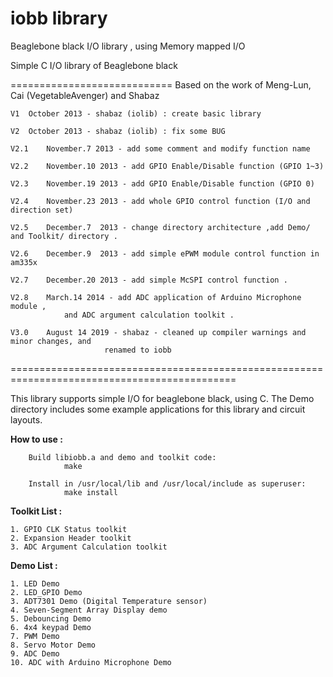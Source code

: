 iobb library
============

Beaglebone black I/O library , using Memory mapped I/O

Simple C I/O library of Beaglebone black

============================
Based on the work of Meng-Lun, Cai (VegetableAvenger) and Shabaz

	V1 	October 2013 - shabaz (iolib) : create basic library 

	V2 	October 2013 - shabaz (iolib) : fix some BUG

	V2.1	November.7 2013 - add some comment and modify function name

	V2.2	November.10 2013 - add GPIO Enable/Disable function (GPIO 1~3)

	V2.3	November.19 2013 - add GPIO Enable/Disable function (GPIO 0)

	V2.4	November.23 2013 - add whole GPIO control function (I/O and direction set)

	V2.5	December.7  2013 - change directory architecture ,add Demo/ and Toolkit/ directory .

	V2.6	December.9  2013 - add simple ePWM module control function in am335x

	V2.7	December.20 2013 - add simple McSPI control function .

	V2.8	March.14 2014 - add ADC application of Arduino Microphone module ,
				and ADC argument calculation toolkit .

	V3.0	August 14 2019 - shabaz - cleaned up compiler warnings and minor changes, and
		                 renamed to iobb


=============================================================================================

This library supports simple I/O for beaglebone black, using C.
The Demo directory includes some example applications for this library and circuit layouts.


**How to use :**

        Build libiobb.a and demo and toolkit code:
                make

        Install in /usr/local/lib and /usr/local/include as superuser:
                make install


**Toolkit List :**

	1. GPIO CLK Status toolkit
	2. Expansion Header toolkit
	3. ADC Argument Calculation toolkit


**Demo List :**

	1. LED Demo
	2. LED_GPIO Demo
	3. ADT7301 Demo (Digital Temperature sensor)
	4. Seven-Segment Array Display demo
	5. Debouncing Demo
	6. 4x4 keypad Demo
	7. PWM Demo
	8. Servo Motor Demo
	9. ADC Demo
	10. ADC with Arduino Microphone Demo



